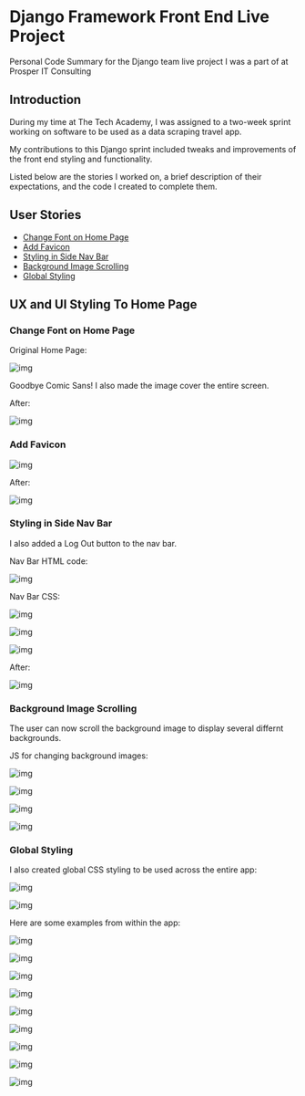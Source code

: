 # Django Framework Front End Live Project



Personal Code Summary for the Django team live project I was a part of at Prosper IT Consulting

## Introduction

During my time at The Tech Academy, I was assigned to a two-week sprint working on software to be used as a data scraping travel app.  

My contributions to this Django sprint included tweaks and improvements of the front end styling and functionality.  

Listed below are the stories I worked on, a brief description of their expectations, and the code I created to complete them.

## User Stories

- [Change Font on Home Page](#change-font-on-home-page)
- [Add Favicon](#add-favicon)
- [Styling in Side Nav Bar](#syling-in-side-nav-bar)
- [Background Image Scrolling](#background-image-scrolling)
- [Global Styling](#global-styling)





## UX and UI Styling To Home Page



### Change Font on Home Page

Original Home Page:

![img](images/HvXvNOaiuvcI2RL70Q6l7Td4Fqfp3KmHjSXwcU_I1v_LaYDQXJN1QXvmqFcypcOQJWFax0R4-q7jPJZ0lfO9RWksduaU3Gp0KV4_fRex3Ua5qDifnSPnPAGQu20bflzqiI5kS_x-.png)





Goodbye Comic Sans! I also made the image cover the entire screen.

After:

![img](images/Iw-gHVWUVJL9QfL8RlURaALAcf1ENhCueGz2qkvHhHORz7EoNymGfl83EmJoOCQq6CHpj3BDQrYJYfG9amV5sCwxi5XLYZOLMkQi5E8iob6dYRWUc6Vo2iJnoBuNJp_ykshhatKT.png)





### Add Favicon

![img](images/UTsdciZaAtGO21dgKO87ESBQwJnAdbfRFusX916RAqC87-khaMSmBQGECyyIPNGUsDwKjiqvcOLW_J2iHP2WFxHCn8Hw8gz4ZGTLZy98VkLa3OpdA8X-x9VoKPmATcg5dSfuJLSQ-20191009141500587.png)



After:

![img](images/pOdoUNpckP_ODXkDyIiNCEUUa889n0ayqo88BsWJ0h8RRH_kfvhHl_Yh326fjVvD35ooCT0c5WwDtharTOmtofBS-3GsyZ77Z_Q1xQB_bKs3WY0T66vNDDGHg6v0wHySxRYKnCeP.png)





### Styling in Side Nav Bar

I also added a Log Out button to the nav bar.

Nav Bar HTML code:

![img](images/2duNNS98HYk2En-fakvjH-bY1aMbTJGnzLpfvWZE6W05XDj8zuMJQUPH7MG0BYxZc8JcUpkmja6ESTTl7ulGdzEss8TpUTE-7RhgYIDMljPhOFVR_CjBGfnyqx_sbvO7TnIq0hBk.png)



Nav Bar CSS:



![img](images/F-dodJt6r0jclgaX1FtAJWcl6wQ3ri7WF2_pV2xg-9h0ysFxELdsrQlQJYo33u5w18NHKcs8U_fUfM8cg01ne8quVreft6lmwCj0qr5Zz0EH3w-oUDFO4y6r41AKXPD8b7QlVQzK.png)

![img](images/a9GZzNzrx0lwKWzN881PkNLYpbFIn2vi9etcUY5UKWxGd1yeJQ00mzQozCgmWQUGjuxRz02bZ0V32tdlb1MJPMZyD_vAvILU4cBdE0F_QpnPcv2vcLHh-EPgrzctYMxqNl10WdSt.png)

![img](images/UjRR159a8pPYF80KXVny9RmaSTUl7BS67yDsXjUTFrq1PJw-gRCzVn2H78HNpCkqrZNyft-dZn-4TYkDlv6jKlg4rdTNFtLpceCSLO6Ntwv_Kqght0N91bKD7QNwzaASNY4CeKyR.png)







After:

![img](images/ADuz_5kqIVavD8V8ACbR4o-wf3Cil9Ue3oicyh6ZwCiBu9780w-pnerfT8FMkMh_T-JfFDlO2rGfVlZ5c1p7agPkxJ3dyKBlhtXFk2uLKS8NlSzlHNHJ_IDsRjDvEHQi1JDuYkBh.png)





### Background Image Scrolling

The user can now scroll the background image to display several differnt backgrounds.

JS for changing background images:

![img](images/_d_Q25_Rwiuv6tmHxeHEhFoLr60O0_hRy27497AJ5FZK8SigPjWuXlgKT04GRm5BjpTOYfTMFynR-GxHDKCMPjoGYR7Yxa_bR7hDukKdCW97eCRmVOED6K_JkNLSTt2V8AmtUMr3.png)





![img](images/C4CVl70EE3FkN1lGxMiMGqKJzNDl7lWTT6HKR3-qRYbZLZeGOEY2o_s7On6hyHnBiE_ab8YMQT6I8Ecjnh-LMqJWJEps_CgXqq1aN1GBnq0GTky-GtgITB8n3QVd4OjRdZD0Hcya.png)



![img](images/8n088Nedp2EFALdo-5KJ78oCzzwIaju_Ori0rX33fYlwyXx39wDNyIsEtPrQVVEdWEkFYq5RwQT3PsmEl1jsE5V_PZSpVlIZpKfxZpfIy4zA5_GviSgharATM9WTJXLxv_nS_iDE.png)

![img](images/81E54DxS7w8utxtFH0qoTmkHNKz1meD0XVjoxEwuL5wgfPc5GAnfJPphx2hcAPhNIC8tSZl_szVnPXLzFHgz3m7g8d7pnWFj3WtBrFmKuo84sM7mBPVfWLfEui85vQefFYcI8VAg.png)



### Global Styling

I also created global CSS styling to be used across the entire app:

![img](images/18i1NOJUTZMl-Lg0wR0oCi8TqoAm3pQG6ZaSsX_pfuFZ5UWbl38YCDkaMz93G0jVLlHvhcTWq0lgqpIMCG4NWJGguYINUmlhzBgDN31lWji4qpgLGOjnWALJfnK_dJU-xIkcH5uI-20191009155046334.png)

![img](images/xIqPfxUGcKwZWvoYq-URTU_TS4iUHe6Sl6g1lQSTQiDong9OcmGfuuNshgnCtEyyRqLwDJa6yfVqSZAybSpMZoHd077XqFUFr-OUF_hlOc4Xt6tNSikp4dkU02KKKLuANisvth98-20191009155002487.png)



Here are some examples from within the app:

![img](images/JCbyZMj7Mr8jpaeORdT6FE6-rK1DttUUzp6QhgFB1jYsFXY3KKnB27dm5c3SHPxI2MIMnjjx-fZzLZEXI75lWZDK--tB4ht7YgywiG9zM0MEH28K-lM_TtG2gIpgGJQXXppU275g.png)



![img](images/LLHSQNN64OwYsL9fI9YeEh11hA1d0TA3xRyR4Aywy9sB3MsfXn9YcCAkt06pf3jA1iYyQ3uYrz-_hqHkLOls4Fk-kOn7cxrqwp1sEVGdeyR9ulh30RaXxNpBQ_qSFBS0rcxMkU9R.png)



![img](images/2BdTy6vDsATtG7BeM__ugVxqj41KueDloSaQ8OUopt0hFHGmYAYtt_ZrDlQjWRsr4XH7FmC-G7myuLwBMTylUWIYXrDFZx8UmVAecJCEUzonOa4Dvb2M5p_jz8SjuL9lztND7DDZ.png)



![img](images/HGu_vXkd2ZYVC4ZeRrITbtpYqipn6pFfkkh552kRrc44ibIL7n7YbpnSc3jT4VlNB7oepgj6gjM3evjjN3doOlSC5Gn_6-RqFlEJblZ_Uj1r1mHK4UhGd8gHyMKsM1S4zelN4_Zk.png)



![img](images/ekjzJMGaehfN5t_VYnp_VY3iNcVqlAvvhqCs2SyLCgo8u9w_5BhK6yfDEpgK5A_29EStAE10sOGcT2z4myXOBGjfvpoCacCS-pokupvVY97-9UKRNi-xOhKMTJEW_HX3cnFsRRY1.png)



![img](images/QUZXSn2Ly1a5NkLg1WBzoYo5TJPouDG0SAkLOkGgupMC7UehQxKlLKIuVmIkrzrqtz7WjE_hHwEPVy5ElR_Jf0dtEhc-L14759cBMcEetV-kUeY-qkmuq8kpjSJoXvnCxzONj1Y1.png)



![img](images/rY4_8tp4ybzIwU5gok4rx7mKRDe7rZKVRJqMZ-Whw5khDWfCSMubrW7XXdsRFQYApf5Frf_WAJzZ7pArTdi7_ePWhlcpTNFHrrBYC4n-ct7OuzSRcpp4rvXUPweWNBJCqibGc2jz.png)



![img](images/QJo4o8XunjANWRIshQWYrlYMT5uPHfLEp_HXH5LSpUbAiIvOLOyIq0D5AnuaGlrRC7lV8KiG7W77WHOQFprXZ-k2OXtwTaCjS-krl8LGTmItoke14IpCBooeX7QlRgOuJzwHoaz7.png)



![img](images/6zOb6D1R8uTC9xPTgjhOy3IJVVy6FeRPVgjAaotrBgF17UnKyvIudh2jv9Y4UHvrwIpVGo589YTzwCQ04kZpI6a-fawzjbUCqFQ6pqOOIx03Meejw9_z_8PaNFm9xzN80M1Ux_VV.png)